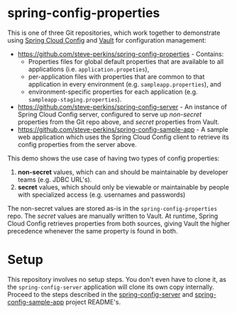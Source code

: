 spring-config-properties
========================
This is one of three Git repositories, which work together to demonstrate using 
[Spring Cloud Config](https://cloud.spring.io/spring-cloud-config/) and [Vault](https://www.vaultproject.io) for 
configuration management:

* https://github.com/steve-perkins/spring-config-properties - Contains:
  * Properties files for global default properties that are available to all applications 
    (i.e. `application.propeties`), 
  * per-application files with properties that are common to that application in every environment 
    (e.g. `sampleapp.properties`), and 
  * environment-specific properties for each application (e.g. `sampleapp-staging.properties`).
* https://github.com/steve-perkins/spring-config-server - An instance of Spring Cloud Config server, configured 
  to serve up *non-secret* properties from the Git repo above, and *secret* properties from Vault.
* https://github.com/steve-perkins/spring-config-sample-app - A sample web application which uses the Spring Cloud 
  Config client to retrieve its config properties from the server above.
  
This demo shows the use case of having two types of config properties:

1. **non-secret** values, which can and should be maintainable by developer teams (e.g. JDBC URL's).
2. **secret** values, which should only be viewable or maintainable by people with specialized access (e.g. 
   usernames and passwords)
   
The non-secret values are stored as-is in the `spring-config-properties` repo.  The *secret* values are manually 
written to Vault.  At runtime, Spring Cloud Config retrieves properties from both sources, giving Vault the higher 
precedence whenever the same property is found in both.

Setup
=====
This repository involves no setup steps.  You don't even have to clone it, as the `spring-config-server` application 
will clone its own copy internally.  Proceed to the steps described in the 
[spring-config-server](https://github.com/steve-perkins/spring-config-server) and 
[spring-config-sample-app](https://github.com/steve-perkins/spring-config-sample-app) project README's.

